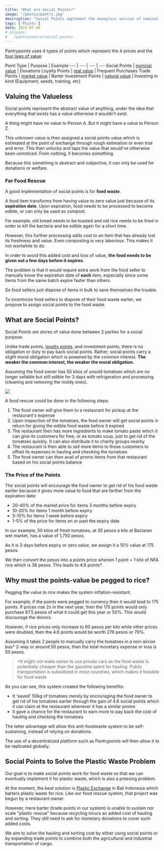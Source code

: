 ```yaml
---
title: "What are Social Points?"
image: "/photos/pantry.jpg"
description: "Social Points implement the moneyless version of nominal prices as the First Law of Value"
tags: ['Points']
date: 2022-07-20
# aliases:
#   /pantrynomics/social-points
---
```



Pantrypoints uses 4 types of points which represent the 4 prices and the [four laws of value](https://superphysics.org/social/economics/principles/four-laws-of-value):


Point Type | Purpose | Example 
--- | --- | --- | ---
Social Points | [nominal value](https://superphysics.org/social/economics/principles/first-law) | Donations
Loyalty Points | [real value](https://superphysics.org/social/economics/principles/second-law) | Frequent Purchases
Trade Points | [market value](https://superphysics.org/social/economics/principles/third-law) | Barter
Investment Points | [natural value](https://superphysics.org/social/economics/principles/fourth-law) | Investing in kind (Equipment, seeds, training, etc)



## Valuing the Valueless

Social points represent the abstract value of anything, under the idea that everything that exists has a value otherwise it wouldn't exist. 

A thing might have no value to Person A. But it might have a value to Person Z. 

This unknown value is then assigned a social points value which is estimated at the point of exchange through rough estimation or even trial and error. This then unlocks and taps the value that would've otherwise been unnoticed. From nothing, it becomes something. 

Because this something is abstract and subjective, it can only be used for donations or welfare.


### For Food Rescue

A good implementation of social points is for **food waste**. 

A food item transforms from having value to zero value just because of its **expiration date**. Upon expiration, food needs to be processed to become edible, or can only be used as compost. 

For example, old bread needs to be toasted and old rice needs to be fried in order to kill the bacteria and be edible again for a short time. 

However, this further processing adds cost to an item that has already lost its freshness and value. Even composting is very laborious. This makes it not wortwhile to do. 

In order to avoid this added cost and loss of value, **the food needs to be given out a few days before it expires**. 

The problem is that it would require extra work from the food seller to manually know the expiration date of **each** item, especially since some items from the same batch expire faster than others.    

So food sellers just dispose of items in bulk to save themselves the trouble. 

To incentivize food sellers to dispose of their food waste earlier, we propose to assign social points to the food waste. 


## What are Social Points? 

Social Points are stores of value done between 2 parties for a social purpose. 

Unlike trade points, [loyalty points](/docs/supereconomics/loyalty-points), and investment points, there is no obligation or duty to pay back social points. Rather, social points carry a slight moral obligation which is powered by the common interest. **The weaker the common interest, the weaker the moral obligation.** 

<!-- Social Points might get more traction in socialist countries like China and Vietnam, while trade points would get more traction in commercial countries like Singapore and the Netherlands.  --> 

Assuming the food owner has 50 kilos of unsold tomatoes which are no longer sellable but still edible for 3 days with refrigeration and processing (cleaning and removing the moldy ones). 

![](/photos/tomatoes.jpg)


A food rescue could be done in the following steps:
1. The food owner will give them to a restaurant for pickup at the restaurant's expense
2. Upon inspection of the tomatoes, the food owner will get social points in return for giving the edible food waste before it expired
3. The restaurant then has more ingredients to make tomato paste which it can give its customers for free, or as tomato soup, just to get rid of the tomatoes quickly. It can also distribute it to charity groups nearby
4. The restaurant is then able to sell more items to those customers to offset its expenses in hauling and checking the tomatoes
5. The food owner can then avail of promo items from that restaurant based on his social points balance  


### The Price of the Points

The social points will encourage the food owner to get rid of his food waste earlier because it gives more value to food that are farther from the expiration date:

- 20-40% of the market price for items 3 months before expiry
- 10-20% for items 1 month before expiry
- 5-10% for items 1 week before expiry 
- 1-5% of the price for items on or past the expiry date

In our example, 50 kilos of fresh tomatoes, at 35 pesos a kilo at Baclaran wet market, has a value of 1,750 pesos. 

As it is 3 days before expiry or zero value, we assign it a 10% value at 175 pesos.   

We then convert the pesos into a points price wherein 1 point = 1 kilo of NFA rice which is 38 pesos. This leads to 4.6 points*. 


<div class="box" >
<h2>Why must the points-value be pegged to rice?</h2>

Pegging the value to rice makes the system inflation-resistant. 

For example, if the points were pegged to currency then it would lead to 175 points. If prices rise 2x in the next year, then the 175 points would only purchase 87.5 pesos of what it could get this year or 50%. This would discourage the donors. 

However, if rice prices only increase to 60 pesos per kilo while other prices were doubled, then the 4.6 points would be worth 276 pesos or 79%.  
</div>


Assuming it takes 2 people to manually carry the tomatoes in a non-aircon bus* 2-way or around 50 pesos, then the total monetary expense or loss is 50 pesos.

> *It might not make sense to use private cars as the food waste is potentially cheaper than the gasoline spent for hauling. Public transportation is subsidized in most countries, which makes it feasible for food waste 


As you can see, this system created the following benefits:

- It 'saved' 50kg of tomatoes merely by encouraging the food owner to get rid of his tomatoes earlier through the gain of 4.6 social points which it can claim at the restaurant whenever it has a similar promo
- It gave a chance for the restaurant to earn more to pay back the cost of hauling and checking the tomatoes

The latter advantage will allow this anti-foodwaste system to be self-sustaining, instead of relying on donations.

The use of a decentralized platform such as Pantrypoints will then allow it to be replicated globally. 


## Social Points to Solve the Plastic Waste Problem 

Our goal is to make social points work for food waste so that we can eventually implement it for plastic waste, which is also a pressing problem.  

At the moment, the best solution is [Plastic Exchange](https://plasticexchange.org/) in Bali Indonesia which barters plastic waste for rice. Like our food rescue system, that project was begun by a restaurant owner.

However, mere barter (trade points in our system) is unable to sustain nor scale "plastic rescue" because recycling incurs an added cost of hauling and sorting. They still need to ask for monetary donations to cover such added costs.

We aim to solve the hauling and sorting cost by either using social points or by expanding trade points to combine both the agricultural and industrial transportation of cargo.

